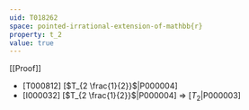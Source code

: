 ```yaml
---
uid: T018262
space: pointed-irrational-extension-of-mathbb{r}
property: t_2
value: true
---
```

[[Proof]]

* [T000812] [$T_{2 \frac{1}{2}}$|P000004]
* [I000032] [$T_{2 \frac{1}{2}}$|P000004] => [$T_2$|P000003]

